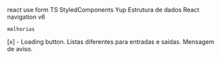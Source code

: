 react use form
TS
StyledComponents
Yup
Estrutura de dados
React navigation v6

`melhorias`

[x] - Loading button.
Listas diferentes para entradas e saidas.
Mensagem de aviso.
